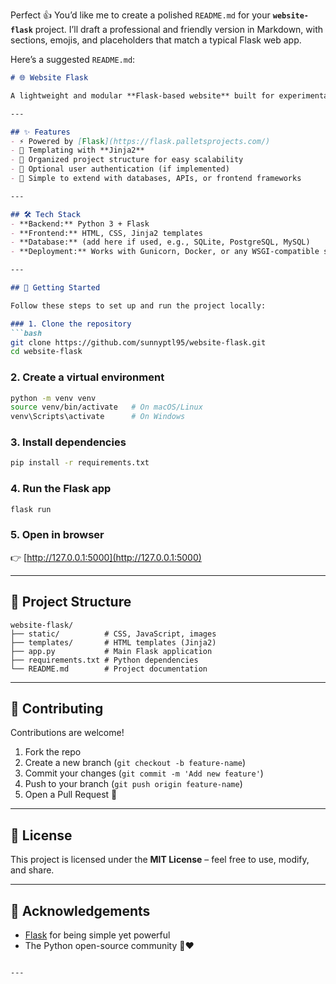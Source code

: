 Perfect 👍 You’d like me to create a polished `README.md` for your **`website-flask`** project. I’ll draft a professional and friendly version in Markdown, with sections, emojis, and placeholders that match a typical Flask web app.  

Here’s a suggested `README.md`:  

```markdown
# 🌐 Website Flask

A lightweight and modular **Flask-based website** built for experimentation, learning, and quick deployment of web apps. This project serves as a starter template or foundation for building more complex applications with Python and Flask.  

---

## ✨ Features
- ⚡ Powered by [Flask](https://flask.palletsprojects.com/)  
- 🎨 Templating with **Jinja2**  
- 📂 Organized project structure for easy scalability  
- 🔐 Optional user authentication (if implemented)  
- 🌱 Simple to extend with databases, APIs, or frontend frameworks  

---

## 🛠️ Tech Stack
- **Backend:** Python 3 + Flask  
- **Frontend:** HTML, CSS, Jinja2 templates  
- **Database:** (add here if used, e.g., SQLite, PostgreSQL, MySQL)  
- **Deployment:** Works with Gunicorn, Docker, or any WSGI-compatible server  

---

## 🚀 Getting Started

Follow these steps to set up and run the project locally:

### 1. Clone the repository
```bash
git clone https://github.com/sunnyptl95/website-flask.git
cd website-flask
```

### 2. Create a virtual environment
```bash
python -m venv venv
source venv/bin/activate   # On macOS/Linux
venv\Scripts\activate      # On Windows
```

### 3. Install dependencies
```bash
pip install -r requirements.txt
```

### 4. Run the Flask app
```bash
flask run
```

### 5. Open in browser
👉 [http://127.0.0.1:5000](http://127.0.0.1:5000)  

---

## 📂 Project Structure
```
website-flask/
├── static/          # CSS, JavaScript, images
├── templates/       # HTML templates (Jinja2)
├── app.py           # Main Flask application
├── requirements.txt # Python dependencies
└── README.md        # Project documentation
```

---

## 🤝 Contributing
Contributions are welcome!  
1. Fork the repo  
2. Create a new branch (`git checkout -b feature-name`)  
3. Commit your changes (`git commit -m 'Add new feature'`)  
4. Push to your branch (`git push origin feature-name`)  
5. Open a Pull Request 🚀  

---

## 📜 License
This project is licensed under the **MIT License** – feel free to use, modify, and share.  

---

## 🌟 Acknowledgements
- [Flask](https://flask.palletsprojects.com/) for being simple yet powerful  
- The Python open-source community 🐍❤️  

```

---

